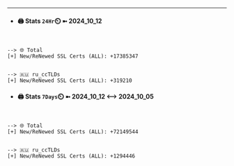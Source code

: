 

---
- #### 🖨️ **Stats** `24Hr`⏲️ ➼ 2024_10_12
```console


--> 🌐 Total
[+] New/ReNewed SSL Certs (ALL): +17385347


--> 🇷🇺 ru_ccTLDs
[+] New/ReNewed SSL Certs (ALL): +319210

```

- #### 🖨️ **Stats** `7Days`⏲️ ➼ 2024_10_12 <--> 2024_10_05
```console


--> 🌐 Total
[+] New/ReNewed SSL Certs (ALL): +72149544


--> 🇷🇺 ru_ccTLDs
[+] New/ReNewed SSL Certs (ALL): +1294446

```

